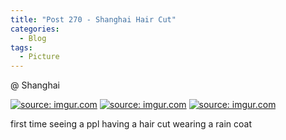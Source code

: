```yaml
---
title: "Post 270 - Shanghai Hair Cut"
categories:
  - Blog
tags:
  - Picture
---
```


@ Shanghai 



<a href="https://imgur.com/HVBx8a7"><img src="https://i.imgur.com/HVBx8a7.jpg" title="source: imgur.com" /></a>
<a href="https://imgur.com/PSPxWIz"><img src="https://i.imgur.com/PSPxWIz.jpg" title="source: imgur.com" /></a>
<a href="https://imgur.com/7B3SKHz"><img src="https://i.imgur.com/7B3SKHz.jpg" title="source: imgur.com" /></a>

first time seeing a ppl having a hair cut wearing a rain coat

<br/>




<script src="https://utteranc.es/client.js"
        repo="serendipityinlife/serendipityinlife.github.io"
        issue-term="pathname"
        theme="github-light"
        crossorigin="anonymous"
        async>
</script>
